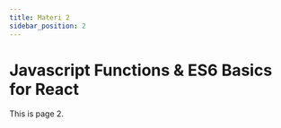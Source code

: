 ```yaml
---
title: Materi 2
sidebar_position: 2
---
```


# Javascript Functions & ES6 Basics for React

This is page 2.